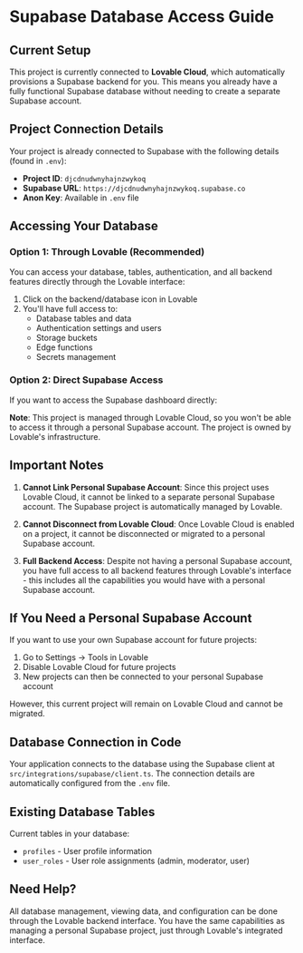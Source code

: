 # Supabase Database Access Guide

## Current Setup

This project is currently connected to **Lovable Cloud**, which automatically provisions a Supabase backend for you. This means you already have a fully functional Supabase database without needing to create a separate Supabase account.

## Project Connection Details

Your project is already connected to Supabase with the following details (found in `.env`):

- **Project ID**: `djcdnudwnyhajnzwykoq`
- **Supabase URL**: `https://djcdnudwnyhajnzwykoq.supabase.co`
- **Anon Key**: Available in `.env` file

## Accessing Your Database

### Option 1: Through Lovable (Recommended)
You can access your database, tables, authentication, and all backend features directly through the Lovable interface:
1. Click on the backend/database icon in Lovable
2. You'll have full access to:
   - Database tables and data
   - Authentication settings and users
   - Storage buckets
   - Edge functions
   - Secrets management

### Option 2: Direct Supabase Access
If you want to access the Supabase dashboard directly:

**Note**: This project is managed through Lovable Cloud, so you won't be able to access it through a personal Supabase account. The project is owned by Lovable's infrastructure.

## Important Notes

1. **Cannot Link Personal Supabase Account**: Since this project uses Lovable Cloud, it cannot be linked to a separate personal Supabase account. The Supabase project is automatically managed by Lovable.

2. **Cannot Disconnect from Lovable Cloud**: Once Lovable Cloud is enabled on a project, it cannot be disconnected or migrated to a personal Supabase account.

3. **Full Backend Access**: Despite not having a personal Supabase account, you have full access to all backend features through Lovable's interface - this includes all the capabilities you would have with a personal Supabase account.

## If You Need a Personal Supabase Account

If you want to use your own Supabase account for future projects:
1. Go to Settings → Tools in Lovable
2. Disable Lovable Cloud for future projects
3. New projects can then be connected to your personal Supabase account

However, this current project will remain on Lovable Cloud and cannot be migrated.

## Database Connection in Code

Your application connects to the database using the Supabase client at `src/integrations/supabase/client.ts`. The connection details are automatically configured from the `.env` file.

## Existing Database Tables

Current tables in your database:
- `profiles` - User profile information
- `user_roles` - User role assignments (admin, moderator, user)

## Need Help?

All database management, viewing data, and configuration can be done through the Lovable backend interface. You have the same capabilities as managing a personal Supabase project, just through Lovable's integrated interface.
